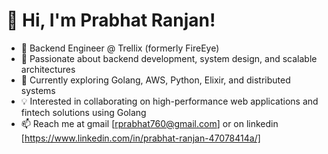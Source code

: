 # 👋 Hi, I'm Prabhat Ranjan!  

- 🚀 Backend Engineer @ Trellix (formerly FireEye)  
- 👀 Passionate about backend development, system design, and scalable architectures  
- 🌱 Currently exploring Golang, AWS, Python, Elixir, and distributed systems  
- 💡 Interested in collaborating on high-performance web applications and fintech solutions using Golang  
- 📫 Reach me at gmail [rprabhat760@gmail.com] or on linkedin [https://www.linkedin.com/in/prabhat-ranjan-47078414a/]

<!---
drive-deep/drive-deep is a ✨ special ✨ repository because its `README.md` (this file) appears on your GitHub profile.
You can click the Preview link to take a look at your changes.
--->
